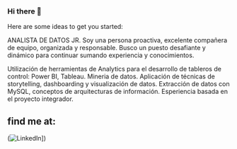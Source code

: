 ### Hi there 👋

<!--
**aldanamartellotti/aldanamartellotti** is a ✨ _special_ ✨ repository because its `README.md` (this file) appears on your GitHub profile.-->

Here are some ideas to get you started:

ANALISTA DE DATOS JR.
Soy una persona proactiva, excelente compañera de
equipo, organizada y responsable.
Busco un puesto desafiante y dinámico para continuar
sumando experiencia y conocimientos.

Utilización de herramientas de Analytics para el
desarrollo de tableros de control: Power BI, Tableau.
Mineria de datos. Aplicación de técnicas de storytelling,
dashboarding y visualización de datos.
Extracción de datos con MySQL, conceptos de
arquitecturas de información.
Esperiencia basada en el proyecto integrador.

## find me at:

(![LinkedIn](https://www.linkedin.com/in/martellottialdana/007785?style=for-the-badge&logo=linkedin&logoColor=white&labelcolor=101010)])
